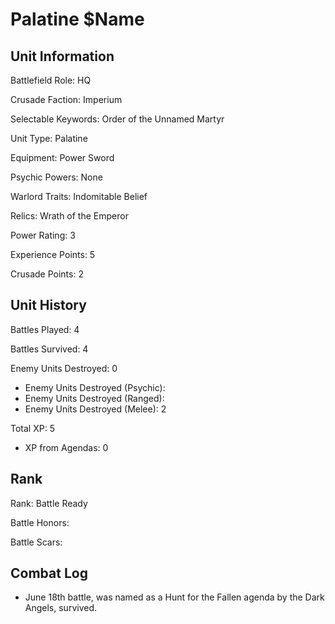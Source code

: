 Palatine $Name
====

Unit Information
----

Battlefield Role: HQ

Crusade Faction: Imperium

Selectable Keywords: Order of the Unnamed Martyr


Unit Type: Palatine

Equipment: Power Sword

Psychic Powers: None

Warlord Traits: Indomitable Belief

Relics: Wrath of the Emperor


Power Rating: 3

Experience Points: 5

Crusade Points: 2


Unit History
---
Battles Played: 4

Battles Survived: 4

Enemy Units Destroyed: 0
* Enemy Units Destroyed (Psychic):
* Enemy Units Destroyed (Ranged):
* Enemy Units Destroyed (Melee): 2

Total XP: 5
* XP from Agendas: 0

Rank
----
Rank: Battle Ready

Battle Honors:

Battle Scars:


Combat Log
---
* June 18th battle, was named as a Hunt for the Fallen agenda by the Dark Angels, survived.